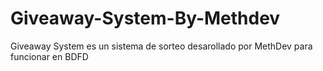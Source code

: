 # Giveaway-System-By-Methdev
Giveaway System es un sistema de sorteo desarollado por MethDev para funcionar en BDFD
